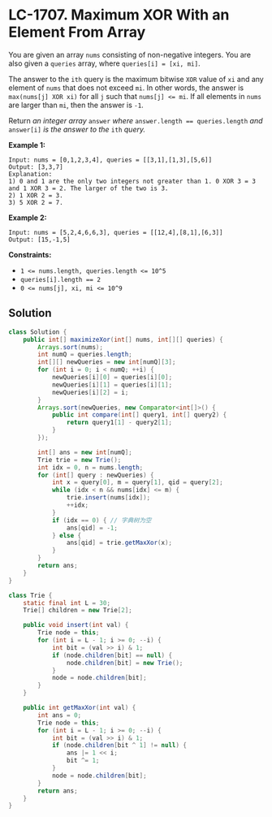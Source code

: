 # LC-1707. Maximum XOR With an Element From Array

You are given an array `nums` consisting of non-negative integers. You are also given a `queries` array, where `queries[i] = [xi, mi]`.

The answer to the `ith` query is the maximum bitwise `XOR` value of `xi` and any element of `nums` that does not exceed `mi`. In other words, the answer is `max(nums[j] XOR xi)` for all `j` such that `nums[j] <= mi`. If all elements in `nums` are larger than `mi`, then the answer is `-1`.

Return _an integer array_ `answer` _where_ `answer.length == queries.length` _and_ `answer[i]` _is the answer to the_ `ith` _query._

**Example 1:**

```
Input: nums = [0,1,2,3,4], queries = [[3,1],[1,3],[5,6]]
Output: [3,3,7]
Explanation:
1) 0 and 1 are the only two integers not greater than 1. 0 XOR 3 = 3 and 1 XOR 3 = 2. The larger of the two is 3.
2) 1 XOR 2 = 3.
3) 5 XOR 2 = 7.
```

**Example 2:**

```
Input: nums = [5,2,4,6,6,3], queries = [[12,4],[8,1],[6,3]]
Output: [15,-1,5]
```

**Constraints:**

-   `1 <= nums.length, queries.length <= 10^5`
-   `queries[i].length == 2`
-   `0 <= nums[j], xi, mi <= 10^9`

## Solution

```java
class Solution {
    public int[] maximizeXor(int[] nums, int[][] queries) {
        Arrays.sort(nums);
        int numQ = queries.length;
        int[][] newQueries = new int[numQ][3];
        for (int i = 0; i < numQ; ++i) {
            newQueries[i][0] = queries[i][0];
            newQueries[i][1] = queries[i][1];
            newQueries[i][2] = i;
        }
        Arrays.sort(newQueries, new Comparator<int[]>() {
            public int compare(int[] query1, int[] query2) {
                return query1[1] - query2[1];
            }
        });

        int[] ans = new int[numQ];
        Trie trie = new Trie();
        int idx = 0, n = nums.length;
        for (int[] query : newQueries) {
            int x = query[0], m = query[1], qid = query[2];
            while (idx < n && nums[idx] <= m) {
                trie.insert(nums[idx]);
                ++idx;
            }
            if (idx == 0) { // 字典树为空
                ans[qid] = -1;
            } else {
                ans[qid] = trie.getMaxXor(x);
            }
        }
        return ans;
    }
}

class Trie {
    static final int L = 30;
    Trie[] children = new Trie[2];

    public void insert(int val) {
        Trie node = this;
        for (int i = L - 1; i >= 0; --i) {
            int bit = (val >> i) & 1;
            if (node.children[bit] == null) {
                node.children[bit] = new Trie();
            }
            node = node.children[bit];
        }
    }

    public int getMaxXor(int val) {
        int ans = 0;
        Trie node = this;
        for (int i = L - 1; i >= 0; --i) {
            int bit = (val >> i) & 1;
            if (node.children[bit ^ 1] != null) {
                ans |= 1 << i;
                bit ^= 1;
            }
            node = node.children[bit];
        }
        return ans;
    }
}
```

